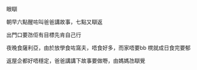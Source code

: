 眼瞓

朝早六點醒咗叫爸爸講故事，七點又瞓返

出門口要氹佢有目標先肯自己行

夜晚食薩利亞，由於放學食咗窩夫，唔食好多，而家唔要bb 櫈就成日食完要郁

返屋企都好唔穩定，爸爸講講下故事要做嘢，由媽媽氹瞓覺

